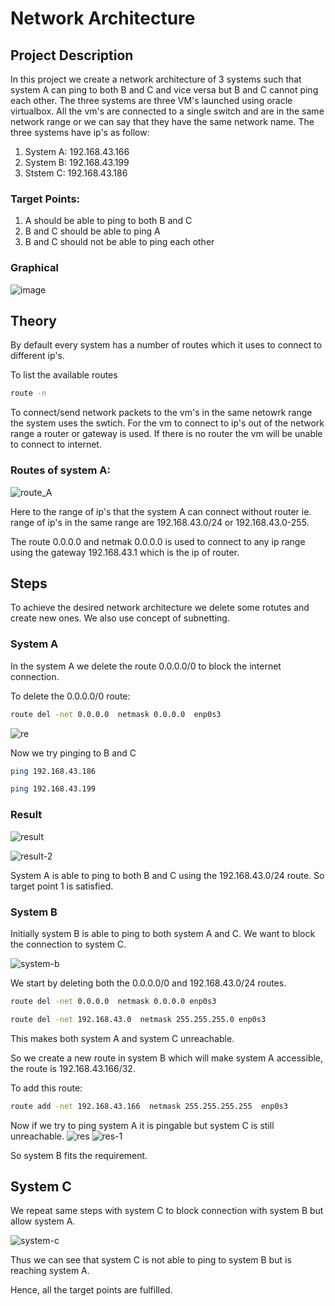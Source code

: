 # Network Architecture 

## Project Description 

In this project we create a network architecture of 3 systems such that system A can ping to both B and C and vice versa but B and C cannot ping each other. 
The three systems are three VM's launched using oracle virtualbox. All the vm's are connected to a single switch and are in the same network range or we can say that they have the same network name. 
The three systems have ip's as follow:
1. System A: 192.168.43.166
2. System B: 192.168.43.199
3. Ststem C: 192.168.43.186

### Target Points:
1. A should be able to ping to both B and C 
2. B and C should be able to ping A
3. B and C should not be able to ping each other

### Graphical 
![image](images/t-14.1-16.png)

## Theory 

By default every system has a number of routes which it uses to connect to different ip's. 

To list the available routes
```bash
route -n
```

To connect/send network packets to the vm's in the same netowrk range the system uses the swtich.
For the vm to connect to ip's out of the network range a router or gateway is used. If there is no router the vm will be unable to connect to internet. 

### Routes of system A:
![route_A](images/t-14.1-1_LI.jpg)

Here to the range of ip's that the system A can connect without router ie. range of ip's in the same range are 192.168.43.0/24 or 192.168.43.0-255. 

The route 0.0.0.0 and netmak 0.0.0.0 is used to connect to any ip range using the gateway 192.168.43.1 which is the ip of router. 

## Steps

To achieve the desired network architecture we delete some rotutes and create new ones. We also use concept of subnetting. 

### System A
In the system A we delete the route 0.0.0.0/0 to block the internet connection. 

To delete the 0.0.0.0/0 route:
```bash
route del -net 0.0.0.0  netmask 0.0.0.0  enp0s3
```

![re](images/t-14.1-3.png)

Now we try pinging to B and C 

```bash 
ping 192.168.43.186

ping 192.168.43.199
```

### Result
![result](images/t-14.1-6.png)

![result-2](images/t-14.1-7.png)

System A is able to ping to both B and C using the 192.168.43.0/24 route. So target point 1 is satisfied.

### System B
Initially system B is able to ping to both system A and C. We want to block the connection to system C. 

![system-b](images/t-14.1-10.png)

We start by deleting both the 0.0.0.0/0  and 192.168.43.0/24 routes.
```bash
route del -net 0.0.0.0  netmask 0.0.0.0 enp0s3

route del -net 192.168.43.0  netmask 255.255.255.0 enp0s3
```
This makes both system A and system C unreachable. 

So we create a new route in system B which will make system A accessible, the route is 192.168.43.166/32.

To add this route:
```bash 
route add -net 192.168.43.166  netmask 255.255.255.255  enp0s3
```

Now if we try to ping system A it is pingable but system C is still unreachable. 
![res](images/t-14.1-13.png)
![res-1](images/t-14.1-14.png)

So system B fits the requirement. 

## System C
We repeat same steps with system C to block connection with system B but allow system A.

![system-c](images/t-14.1-15.png)

Thus we can see that system C is not able to ping to system B but is reaching system A. 

Hence, all the target points are fulfilled. 
